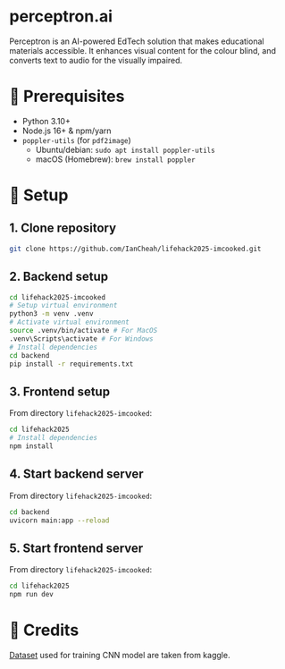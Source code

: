 # perceptron.ai
Perceptron is an AI-powered EdTech solution that makes educational materials accessible. It enhances visual content for the colour blind, and converts text to audio for the visually impaired.

# 🔁 Prerequisites
- Python 3.10+  
- Node.js 16+ & npm/yarn  
- `poppler-utils` (for `pdf2image`)  
  - Ubuntu/debian: `sudo apt install poppler-utils`  
  - macOS (Homebrew): `brew install poppler`

# 🚀 Setup

## 1. Clone repository
```bash
git clone https://github.com/IanCheah/lifehack2025-imcooked.git
```

## 2. Backend setup
```bash
cd lifehack2025-imcooked
# Setup virtual environment
python3 -m venv .venv
# Activate virtual environment
source .venv/bin/activate # For MacOS
.venv\Scripts\activate # For Windows
# Install dependencies
cd backend
pip install -r requirements.txt
```

## 3. Frontend setup
From directory `lifehack2025-imcooked`:
```bash
cd lifehack2025
# Install dependencies
npm install
```

## 4. Start backend server
From directory `lifehack2025-imcooked`:
```bash
cd backend
uvicorn main:app --reload
```

## 5. Start frontend server
From directory `lifehack2025-imcooked`:
```bash
cd lifehack2025
npm run dev
```

# 🤝 Credits
[Dataset](https://www.kaggle.com/datasets/sakshivyavahare20/color-blindness-simulation-and-correction?resource=download) used for training CNN model are taken from kaggle.